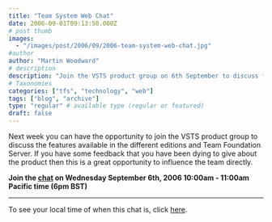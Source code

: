 ```yaml
---
title: "Team System Web Chat"
date: 2006-09-01T09:13:50.000Z
# post thumb
images:
  - "/images/post/2006/09/2006-team-system-web-chat.jpg"
#author
author: "Martin Woodward"
# description
description: "Join the VSTS product group on 6th September to discuss features and share your feedback about Team System and Team Foundation Server."
# Taxonomies
categories: ["tfs", "technology", "web"]
tags: ["blog", "archive"]
type: "regular" # available type (regular or featured)
draft: false
---
```


Next week you can have the opportunity to join the VSTS product group to discuss the features available in the different editions and Team Foundation Server. If you have some feedback that you have been dying to give about the product then this is a great opportunity to influence the team directly.

**Join the [chat](http://msdn.microsoft.com/chats) on Wednesday September 6th, 2006 10:00am - 11:00am Pacific time (6pm BST)**

---

To see your local time of when this chat is, click [here](http://www.timeanddate.com/worldclock/fixedtime.html?year=2006&month=9&day=6&hour=10&min=0&sec=0&p1=234).
